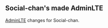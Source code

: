 ## Social-chan's made AdminLTE
[AdminLTE](https://github.com/almasaeed2010/AdminLTE) changes for Social-chan.